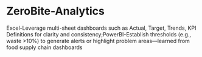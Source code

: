 # ZeroBite-Analytics
Excel-Leverage multi-sheet dashboards such as Actual, Target, Trends, KPI Definitions for clarity and consistency;PowerBI-Establish thresholds (e.g., waste >10%) to generate alerts or highlight problem areas—learned from food supply chain dashboards
